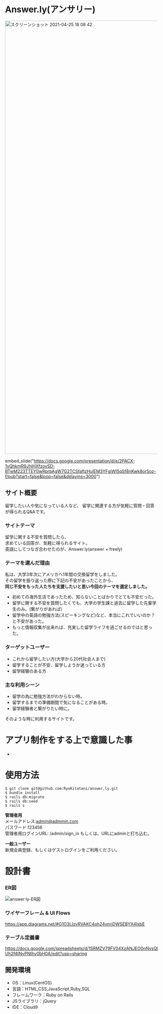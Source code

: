 # Answer.ly(アンサリー)

<img width="1425" alt="スクリーンショット 2021-04-25 18 08 42" src="https://user-images.githubusercontent.com/77328172/115987746-4a77d200-a5f1-11eb-925b-edfbd96b8d00.png">

embed_slide("https://docs.google.com/presentation/d/e/2PACX-1vQhkmR9JhIHXfzovSD-BTwM223TTEY0wRprbAgW7G2TCSfaflzHulEM3YFgiWI5qSf8nKwk8orSoz-f/pub?start=false&loop=false&delayms=3000")


## サイト概要 
留学したい人や気になっている人など、
留学に関連する方が気軽に質問・回答が得られるQ&Aです。

### サイトテーマ

留学に関する不安を質問したら、<br>
求めている回答が、気軽に得られるサイト。<br>
英語にしてつなぎ合わせたのが、Answer.ly(answer × freely)

### テーマを選んだ理由

私は、大学3年次にアメリカへ1年間の交換留学をしました。<br>
その留学を振り返った際に下記の不安があったことから、<br>
**同じ不安をもった人たちを支援したいと思い今回のテーマを選定しました。**

* 初めての海外生活であったため、知らないことばかりでとても不安だった。
* 留学に関する不安を質問したくでも、大学の学生課と過去に留学した先輩学生のみ。(繋がりがあれば)
* 留学中の英語の勉強方法(スピーキングなど)など、本当にこれでいいのか？と不安があった。
* もっと情報収集が出来れば、充実した留学ライフを過ごせるのではと思った。

### ターゲットユーザー

* これから留学したい方(大学から20代社会人まで)
* 留学することが不安、留学しようか迷っている方
* 留学経験のある方

### 主な利用シーン

* 留学の為に勉強方法がわからない時。
* 留学するまでの準備期間で気になることがある時。
* 留学経験者と繋がりたい時に。

そのような時に利用するサイトです。

# アプリ制作をする上で意識した事

* 

# 使用方法

```
$ git clone git@github.com:RyoKitatani/answer.ly.git
$ bundle install
$ rails db:migrate
$ rails db:seed
$ rails s
```

**管理者用**<br>
メールアドレス:admin@admmin.com<br>
パスワード:123456<br>
管理者用ログインURL: /admin/sign_in
もしくは、URLにadminと打ち込む。

**一般ユーザー**<br>
新規会員登録、もしくはゲストログインをご利用ください。


# 設計書

### ER図
![answer ly-ER図](https://user-images.githubusercontent.com/77328172/116401217-f3c6fe00-a865-11eb-8ba6-51286049d483.jpg)

### ワイヤーフレーム & UI Flows
https://app.diagrams.net/#G1O3LIzvRVAKC4oh24vnrjDWSEBYX4IxbE

### テーブル定義書　

https://docs.google.com/spreadsheets/d/1SRMZV79FV04XzANJEO0nNvsQlUh2f4tNyPNthv0bH0A/edit?usp=sharing

## 開発環境

* OS：Linux(CentOS)
* 言語：HTML,CSS,JavaScript,Ruby,SQL
* フレームワーク：Ruby on Rails
* JSライブラリ：jQuery
* IDE：Cloud9


